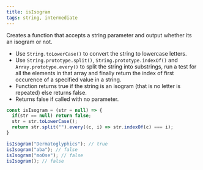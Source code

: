 ```yaml
---
title: isIsogram
tags: string, intermediate
---
```


Creates a function that accepts a string parameter and output whether its an isogram or not.

- Use `String.toLowerCase()` to convert the string to lowercase letters.
- Use `String.prototype.split()`, `String.prototype.indexOf()` and `Array.prototype.every()` to split the string into substrings, run a test for all the elements in that array and finally return the index of first occurence of a specified value in a string.
- Function returns true if the string is an isogram (that is no letter is repeated) else returns false.
- Returns false if called with no parameter.

```js
const isIsogram = (str = null) => {
  if(str == null) return false;
  str = str.toLowerCase();
  return str.split("").every((c, i) => str.indexOf(c) === i);
}		
```

```js
isIsogram("Dermatoglyphics"); // true
isIsogram("aba"); // false
isIsogram("moOse"); // false
isIsogram(); // false
```

